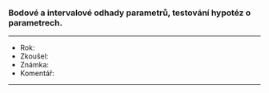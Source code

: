 ### Bodové a intervalové odhady parametrů, testování hypotéz o parametrech.

----------------------------------------

- Rok:
- Zkoušel:
- Známka:
- Komentář:

----------------------------------------
